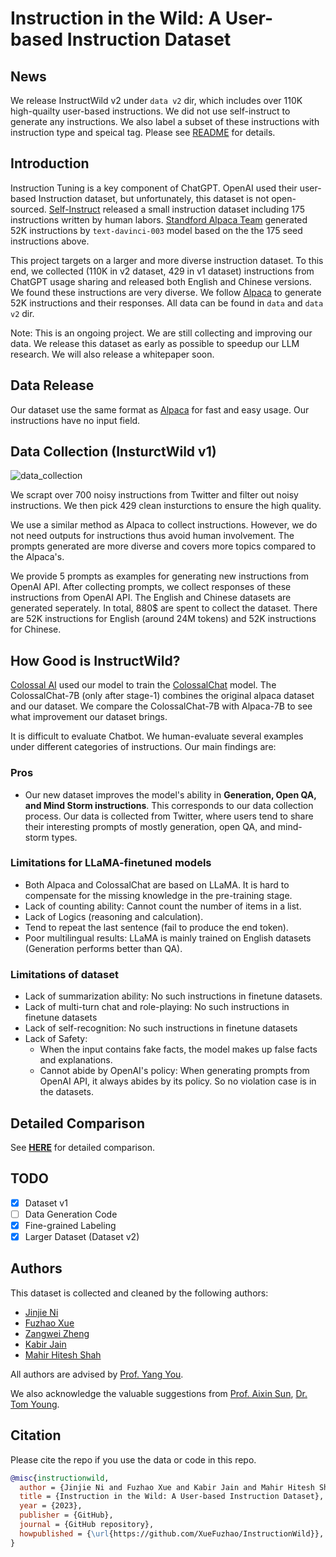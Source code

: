 # Instruction in the Wild: A User-based Instruction Dataset

## News

We release InstructWild v2 under `data v2` dir, which includes over 110K high-quailty user-based instructions. We did not use self-instruct to generate any instructions. We also label a subset of these instructions with instruction type and speical tag. Please see [README](https://github.com/XueFuzhao/InstructionWild/blob/main/data_v2/README.md) for details.

## Introduction

Instruction Tuning is a key component of ChatGPT. OpenAI used their user-based Instruction dataset, but unfortunately, this dataset is not open-sourced. [Self-Instruct](https://github.com/yizhongw/self-instruct) released a small instruction dataset including 175 instructions written by human labors. [Standford Alpaca Team](https://github.com/tatsu-lab/stanford_alpaca) generated 52K instructions by `text-davinci-003` model based on the the 175 seed instructions above.

This project targets on a larger and more diverse instruction dataset. To this end, we collected (110K in v2 dataset, 429 in v1 dataset) instructions from ChatGPT usage sharing and released both English and Chinese versions. We found these instructions are very diverse. We follow [Alpaca](https://github.com/tatsu-lab/stanford_alpaca) to generate 52K instructions and their responses. All data can be found in `data` and `data v2` dir.

Note: This is an ongoing project. We are still collecting and improving our data. We release this dataset as early as possible to speedup our LLM research. We will also release a whitepaper soon.

## Data Release

Our dataset use the same format as [Alpaca](https://github.com/tatsu-lab/stanford_alpaca) for fast and easy usage. Our instructions have no input field.

## Data Collection (InsturctWild v1)

![data_collection](./imgs/data-collect.png)

We scrapt over 700 noisy instructions from Twitter and filter out noisy instructions. We then pick 429 clean insturctions to ensure the high quality.

We use a similar method as Alpaca to collect instructions. However, we do not need outputs for instructions thus avoid human involvement. The prompts generated are more diverse and covers more topics compared to the Alpaca's.

We provide 5 prompts as examples for generating new instructions from OpenAI API. After collecting prompts, we collect responses of these instructions from OpenAI API. The English and Chinese datasets are generated seperately. In total, 880$ are spent to collect the dataset. There are 52K instructions for English (around 24M tokens) and 52K instructions for Chinese.

## How Good is InstructWild?

[Colossal AI](https://colossalai.org/) used our model to train the [ColossalChat](https://github.com/hpcaitech/ColossalAI/tree/main/applications/Chat) model. The ColossalChat-7B (only after stage-1) combines the original alpaca dataset and our dataset. We compare the ColossalChat-7B with Alpaca-7B to see what improvement our dataset brings.

It is difficult to evaluate Chatbot. We human-evaluate several examples under different categories of instructions. Our main findings are:

### Pros

- Our new dataset improves the model's ability in **Generation, Open QA, and Mind Storm instructions**. This corresponds to our data collection process. Our data is collected from Twitter, where users tend to share their interesting prompts of mostly generation, open QA, and mind-storm types.

### Limitations for LLaMA-finetuned models

- Both Alpaca and ColossalChat are based on LLaMA. It is hard to compensate for the missing knowledge in the pre-training stage.
- Lack of counting ability: Cannot count the number of items in a list.
- Lack of Logics (reasoning and calculation).
- Tend to repeat the last sentence (fail to produce the end token).
- Poor multilingual results: LLaMA is mainly trained on English datasets (Generation performs better than QA).

### Limitations of dataset

- Lack of summarization ability: No such instructions in finetune datasets.
- Lack of multi-turn chat and role-playing: No such instructions in finetune datasets
- Lack of self-recognition: No such instructions in finetune datasets
- Lack of Safety:
  - When the input contains fake facts, the model makes up false facts and explanations.
  - Cannot abide by OpenAI's policy: When generating prompts from OpenAI API, it always abides by its policy. So no violation case is in the datasets.

## Detailed Comparison

See [**HERE**](./comparison.md) for detailed comparison.

## TODO

- [x] Dataset v1
- [ ] Data Generation Code
- [x] Fine-grained Labeling
- [x] Larger Dataset (Dataset v2)

## Authors

This dataset is collected and cleaned by the following authors:

- [Jinjie Ni](http://jinjie.one/)
- [Fuzhao Xue](https://xuefuzhao.github.io/)
- [Zangwei Zheng](https://zhengzangw.github.io/)
- [Kabir Jain](https://github.com/ka-bear)
- [Mahir Hitesh Shah](https://github.com/RottenLemons)

All authors are advised by [Prof. Yang You](https://www.comp.nus.edu.sg/~youy/).

We also acknowledge the valuable suggestions from [Prof. Aixin Sun](https://personal.ntu.edu.sg/axsun/), [Dr. Tom Young](https://tomyoung903.github.io/).

## Citation

Please cite the repo if you use the data or code in this repo.

```bibtex
@misc{instructionwild,
  author = {Jinjie Ni and Fuzhao Xue and Kabir Jain and Mahir Hitesh Shah and Zangwei Zheng and Yang You },
  title = {Instruction in the Wild: A User-based Instruction Dataset},
  year = {2023},
  publisher = {GitHub},
  journal = {GitHub repository},
  howpublished = {\url{https://github.com/XueFuzhao/InstructionWild}},
}
```
